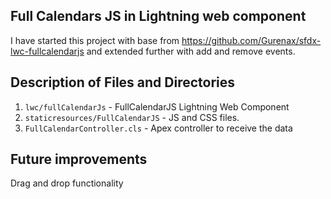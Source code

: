 ## Full Calendars JS in Lightning web component
I have started this project with base from https://github.com/Gurenax/sfdx-lwc-fullcalendarjs and extended further with add and remove events.

## Description of Files and Directories
1. `lwc/fullCalendarJs` - FullCalendarJS Lightning Web Component
2. `staticresources/FullCalendarJS` - JS and CSS files.
3. `FullCalendarController.cls` - Apex controller to receive the data

## Future improvements
Drag and drop functionality



